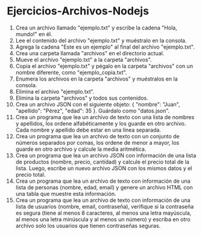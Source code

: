 # Ejercicios-Archivos-Nodejs

1. Crea un archivo llamado "ejemplo.txt" y escribe la cadena "Hola, mundo!" en él.
2. Lee el contenido del archivo "ejemplo.txt" y muéstralo en la consola.
3. Agrega la cadena "Este es un ejemplo" al final del archivo "ejemplo.txt".
4. Crea una carpeta llamada "archivos" en el directorio actual.
5. Mueve el archivo "ejemplo.txt" a la carpeta "archivos".
6. Copia el archivo "ejemplo.txt" y pégalo en la carpeta "archivos" con un nombre diferente, como "ejemplo_copia.txt".
7. Enumera los archivos en la carpeta "archivos" y muéstralos en la consola.
8. Elimina el archivo "ejemplo.txt".
9. Elimina la carpeta "archivos" y todos sus contenidos.
10. Crea un archivo JSON con el siguiente objeto: { "nombre": "Juan", "apellido": "Pérez", "edad": 35 }. Guárdalo como "datos.json".
11. Crea un programa que lea un archivo de texto con una lista de nombres y apellidos, los ordene alfabéticamente y los guarde en otro archivo. Cada nombre y apellido debe estar en una línea separada.
12. Crea un programa que lea un archivo de texto con un conjunto de números separados por comas, los ordene de menor a mayor, los guarde en otro archivo y calcule la media aritmética.
13. Crea un programa que lea un archivo JSON con información de una lista de productos (nombre, precio, cantidad) y calcule el precio total de la lista. Luego, escribe un nuevo archivo JSON con los mismos datos y el precio total.
14. Crea un programa que lea un archivo de texto con información de una lista de personas (nombre, edad, email) y genere un archivo HTML con una tabla que muestre esta información.
15. Crea un programa que lea un archivo de texto con información de una lista de usuarios (nombre, email, contraseña), verifique si la contraseña es segura (tiene al menos 8 caracteres, al menos una letra mayúscula, al menos una letra minúscula y al menos un número) y escriba en otro archivo solo los usuarios que tienen contraseñas seguras.
